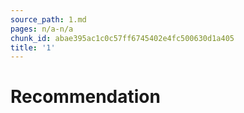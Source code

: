 ```yaml
---
source_path: 1.md
pages: n/a-n/a
chunk_id: abae395ac1c0c57ff6745402e4fc500630d1a405
title: '1'
---
```

# Recommendation
